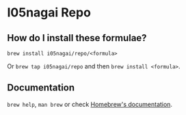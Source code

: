 # I05nagai Repo

## How do I install these formulae?

`brew install i05nagai/repo/<formula>`

Or `brew tap i05nagai/repo` and then `brew install <formula>`.

## Documentation

`brew help`, `man brew` or check [Homebrew's documentation](https://docs.brew.sh).

